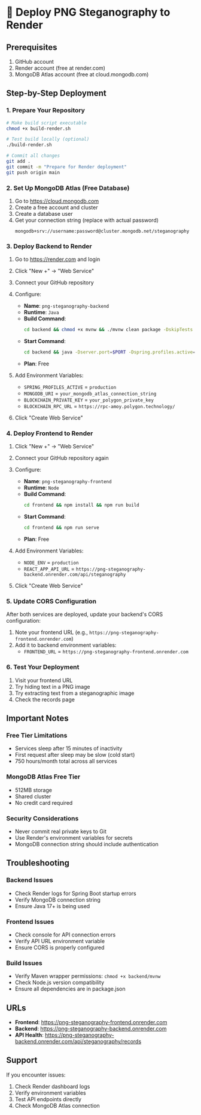 # 🚀 Deploy PNG Steganography to Render

## Prerequisites
1. GitHub account
2. Render account (free at render.com)
3. MongoDB Atlas account (free at cloud.mongodb.com)

## Step-by-Step Deployment

### 1. Prepare Your Repository
```bash
# Make build script executable
chmod +x build-render.sh

# Test build locally (optional)
./build-render.sh

# Commit all changes
git add .
git commit -m "Prepare for Render deployment"
git push origin main
```

### 2. Set Up MongoDB Atlas (Free Database)
1. Go to https://cloud.mongodb.com
2. Create a free account and cluster
3. Create a database user
4. Get your connection string (replace <password> with actual password)
   ```
   mongodb+srv://username:password@cluster.mongodb.net/steganography
   ```

### 3. Deploy Backend to Render
1. Go to https://render.com and login
2. Click "New +" → "Web Service"
3. Connect your GitHub repository
4. Configure:
   - **Name**: `png-steganography-backend`
   - **Runtime**: `Java`
   - **Build Command**: 
     ```bash
     cd backend && chmod +x mvnw && ./mvnw clean package -DskipTests
     ```
   - **Start Command**: 
     ```bash
     cd backend && java -Dserver.port=$PORT -Dspring.profiles.active=production -jar target/png-steganography-1.0.0.jar
     ```
   - **Plan**: Free
   
5. Add Environment Variables:
   - `SPRING_PROFILES_ACTIVE` = `production`
   - `MONGODB_URI` = `your_mongodb_atlas_connection_string`
   - `BLOCKCHAIN_PRIVATE_KEY` = `your_polygon_private_key`
   - `BLOCKCHAIN_RPC_URL` = `https://rpc-amoy.polygon.technology/`

6. Click "Create Web Service"

### 4. Deploy Frontend to Render
1. Click "New +" → "Web Service" 
2. Connect your GitHub repository again
3. Configure:
   - **Name**: `png-steganography-frontend`
   - **Runtime**: `Node`
   - **Build Command**: 
     ```bash
     cd frontend && npm install && npm run build
     ```
   - **Start Command**: 
     ```bash
     cd frontend && npm run serve
     ```
   - **Plan**: Free

4. Add Environment Variables:
   - `NODE_ENV` = `production`
   - `REACT_APP_API_URL` = `https://png-steganography-backend.onrender.com/api/steganography`

5. Click "Create Web Service"

### 5. Update CORS Configuration
After both services are deployed, update your backend's CORS configuration:

1. Note your frontend URL (e.g., `https://png-steganography-frontend.onrender.com`)
2. Add it to backend environment variables:
   - `FRONTEND_URL` = `https://png-steganography-frontend.onrender.com`

### 6. Test Your Deployment
1. Visit your frontend URL
2. Try hiding text in a PNG image
3. Try extracting text from a steganographic image
4. Check the records page

## Important Notes

### Free Tier Limitations
- Services sleep after 15 minutes of inactivity
- First request after sleep may be slow (cold start)
- 750 hours/month total across all services

### MongoDB Atlas Free Tier
- 512MB storage
- Shared cluster
- No credit card required

### Security Considerations
- Never commit real private keys to Git
- Use Render's environment variables for secrets
- MongoDB connection string should include authentication

## Troubleshooting

### Backend Issues
- Check Render logs for Spring Boot startup errors
- Verify MongoDB connection string
- Ensure Java 17+ is being used

### Frontend Issues
- Check console for API connection errors
- Verify API URL environment variable
- Ensure CORS is properly configured

### Build Issues
- Verify Maven wrapper permissions: `chmod +x backend/mvnw`
- Check Node.js version compatibility
- Ensure all dependencies are in package.json

## URLs
- **Frontend**: https://png-steganography-frontend.onrender.com
- **Backend**: https://png-steganography-backend.onrender.com
- **API Health**: https://png-steganography-backend.onrender.com/api/steganography/records

## Support
If you encounter issues:
1. Check Render dashboard logs
2. Verify environment variables
3. Test API endpoints directly
4. Check MongoDB Atlas connection
